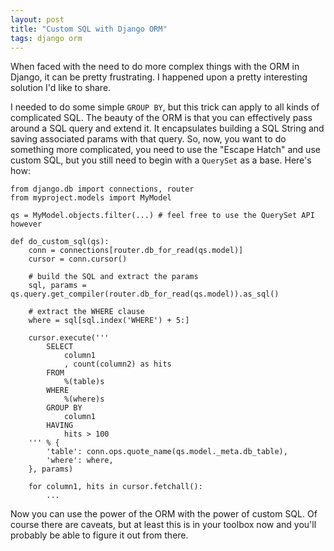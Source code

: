 ```yaml
---
layout: post
title: "Custom SQL with Django ORM"
tags: django orm
---
```


When faced with the need to do more complex things with the ORM in Django, it
can be pretty frustrating.  I happened upon a pretty interesting solution I'd
like to share.

I needed to do some simple `GROUP BY`, but this trick can apply to all kinds
of complicated SQL.  The beauty of the ORM is that you can effectively pass
around a SQL query and extend it.  It encapsulates building a SQL String and
saving associated params with that query.  So, now, you want to do something
more complicated, you need to use the "Escape Hatch" and use custom SQL, but
you still need to begin with a `QuerySet` as a base.  Here's how:

    from django.db import connections, router
    from myproject.models import MyModel

    qs = MyModel.objects.filter(...) # feel free to use the QuerySet API however

    def do_custom_sql(qs):
        conn = connections[router.db_for_read(qs.model)]
        cursor = conn.cursor()

        # build the SQL and extract the params
        sql, params = qs.query.get_compiler(router.db_for_read(qs.model)).as_sql()

        # extract the WHERE clause
        where = sql[sql.index('WHERE') + 5:]

        cursor.execute('''
            SELECT
                column1
                , count(column2) as hits
            FROM
                %(table)s
            WHERE
                %(where)s
            GROUP BY
                column1
            HAVING
                hits > 100
        ''' % {
            'table': conn.ops.quote_name(qs.model._meta.db_table),
            'where': where,
        }, params)

        for column1, hits in cursor.fetchall():
            ...

Now you can use the power of the ORM with the power of custom SQL.  Of course
there are caveats, but at least this is in your toolbox now and you'll probably
be able to figure it out from there.
